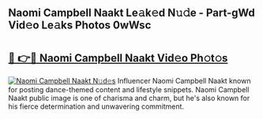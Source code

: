 ## Naomi Campbell Naakt Le𝚊k𝚎d N𝚞𝚍e - Part-gWd Vid𝚎o Le𝚊ks Photos 0wWsc

# <h2><a href="http://fb34y1.evod.top/?m=Naomi+Campbell+Naakt">🔗 👉🔴 Naomi Campbell Naakt Vid𝚎o Ph𝚘t𝚘s</a></h2>

[![Naomi Campbell Naakt N𝚞d𝚎s](https://i.imgur.com/8V9OHl7.gif)](http://fb34y1.evod.top/?m=Naomi+Campbell+Naakt)
Influencer Naomi Campbell Naakt known for posting dance-themed content and lifestyle snippets. Naomi Campbell Naakt public image is one of charisma and charm, but he's also known for his fierce determination and unwavering commitment. 
